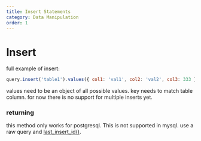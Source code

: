 ```yaml
---
title: Insert Statements
category: Data Manipulation
order: 1
---
```


# Insert

full example of insert:

```javascript
query.insert('table1').values({ col1: 'val1', col2: 'val2', col3: 333 }).returning('id');
```

values need to be an object of all possible values. key needs to match table column.
for now there is no support for multiple inserts yet.

### returning

this method only works for postgresql. This is not supported in mysql. use a raw query and [last_insert_id()](https://dev.mysql.com/doc/refman/8.0/en/information-functions.html#function_last-insert-id).
